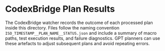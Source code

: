 # CodexBridge Plan Results

The CodexBridge watcher records the outcome of each processed plan inside this directory.
Files follow the naming convention `ISO_TIMESTAMP__PLAN_NAME__STATUS.json` and include a
summary of macro paths, test execution results, and failure diagnostics. GPT planners can
use these artefacts to adjust subsequent plans and avoid repeating errors.
